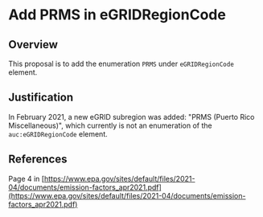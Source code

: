 # Add PRMS in eGRIDRegionCode

## Overview

This proposal is to add the enumeration `PRMS` under `eGRIDRegionCode` element.

## Justification

In February 2021, a new eGRID subregion was added: "PRMS (Puerto Rico Miscellaneous)", which currently is not an enumeration of the `auc:eGRIDRegionCode` element.

## References
Page 4 in [https://www.epa.gov/sites/default/files/2021-04/documents/emission-factors_apr2021.pdf](https://www.epa.gov/sites/default/files/2021-04/documents/emission-factors_apr2021.pdf)
